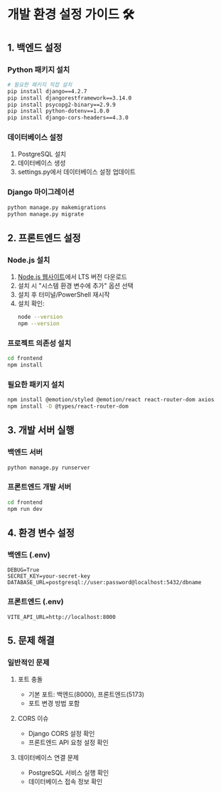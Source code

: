 # 개발 환경 설정 가이드 🛠️

## 1. 백엔드 설정

### Python 패키지 설치
```bash
# 필요한 패키지 직접 설치
pip install django==4.2.7
pip install djangorestframework==3.14.0
pip install psycopg2-binary==2.9.9
pip install python-dotenv==1.0.0
pip install django-cors-headers==4.3.0
```

### 데이터베이스 설정
1. PostgreSQL 설치
2. 데이터베이스 생성
3. settings.py에서 데이터베이스 설정 업데이트

### Django 마이그레이션
```bash
python manage.py makemigrations
python manage.py migrate
```

## 2. 프론트엔드 설정

### Node.js 설치
1. [Node.js 웹사이트](https://nodejs.org/)에서 LTS 버전 다운로드
2. 설치 시 "시스템 환경 변수에 추가" 옵션 선택
3. 설치 후 터미널/PowerShell 재시작
4. 설치 확인:
   ```bash
   node --version
   npm --version
   ```

### 프로젝트 의존성 설치
```bash
cd frontend
npm install
```

### 필요한 패키지 설치
```bash
npm install @emotion/styled @emotion/react react-router-dom axios
npm install -D @types/react-router-dom
```

## 3. 개발 서버 실행

### 백엔드 서버
```bash
python manage.py runserver
```

### 프론트엔드 개발 서버
```bash
cd frontend
npm run dev
```

## 4. 환경 변수 설정

### 백엔드 (.env)
```
DEBUG=True
SECRET_KEY=your-secret-key
DATABASE_URL=postgresql://user:password@localhost:5432/dbname
```

### 프론트엔드 (.env)
```
VITE_API_URL=http://localhost:8000
```

## 5. 문제 해결

### 일반적인 문제
1. 포트 충돌
   - 기본 포트: 백엔드(8000), 프론트엔드(5173)
   - 포트 변경 방법 포함

2. CORS 이슈
   - Django CORS 설정 확인
   - 프론트엔드 API 요청 설정 확인

3. 데이터베이스 연결 문제
   - PostgreSQL 서비스 실행 확인
   - 데이터베이스 접속 정보 확인 